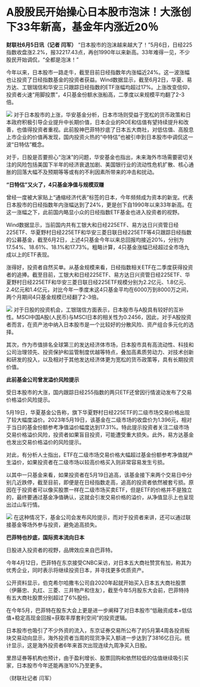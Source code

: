 

# A股股民开始操心日本股市泡沫！大涨创下33年新高，基金年内涨近20％

**财联社6月5日讯（记者 闫军）**
“日本股市的泡沫越来越大了！”5月6日，日经225指数收盘涨2.2%，报32217.43点，再创1990年以来新高。33年难得一见，不少股民开始调侃，“全都是泡沫！”

今年以来，日本股市一路走牛，截至目前日经指数年内涨幅近24%。这一波涨幅也让投资了日经指数基金的投资者获益。Wind数据显示，截至6月2日，华夏、易方达、工银瑞信和华安三只跟踪日经指数的ETF涨幅均超过17%。上涨改变信仰，投资者火速“用脚投票”，4只基金份额水涨船高，二季度以来规模平均翻了2-3倍。

![](https://inews.gtimg.com/om_bt/OyIlXwTu41UFQsSzoQ5C1lv5k_NTVnKak5gmTKMheOKj0AA/1000)
对于日本股市的上涨，华安基金分析，日本市场则受益于宽松的货币政策和日本政府积极引导企业提升中长期价值，日本企业的ROE和估值有望持续提升和改善，也值得投资者重视。此前股神巴菲特抄底了日本五大商社，对低估值、高股息上市企业的价值再发现，国内投资火热的“中特估”也被引申到日本股市中调侃这一波“日特估”概念。

对于，日股是否要担心“泡沫”的问题，华安基金也指出，未来海外市场需要密切关注的风险包括美国下半年的经济衰退加剧、美国银行业的流动性危机扩散、核心通胀的回落大幅不及预期等等或有的不利因素所带来的冲击和扰动。

**“日特估”又火了，4只基金净值与规模双赚**

曾经一度被大家贴上“通缩经济代表”标签的日本，今年频频成为资本的新宠。代表日本股市的日经指数年内涨幅达到了24%，更是创下自1990年以来33年新高。在这一涨幅之下，此前国内略显小众的日经指数ETF基金也进入投资者的视野。

Wind数据显示，当前国内共有工银大和日经225ETF、易方达日兴资管日经225ETF、华夏野村日经225ETF和华安三菱日联日经225ETF等4只跟踪日经指数的公募基金，截至6月2日，上述4只基金今年以来总回报均接近20%，分别为17.54%、18.61%、18.1%和17.73%。粗略计算，4只基金涨幅已经超过全市场九成以上的ETF表现。

涨得好，投资者自然买单。从基金规模来看，日经指数相关ETF在二季度获得投资者的追捧。截至目前，工银大和日经225ETF、易方达日兴资管日经225ETF、华夏野村日经225ETF和华安三菱日联日经225ETF规模分别为2.2亿元、1.8亿元、2.4亿元和1.4亿元，对比今年一季度末这4只基金平均在6000万到8000万之间，两个月期间4只基金规模已经翻了2-3倍。

![](https://inews.gtimg.com/om_bt/OUAtlQdLHguLkGRnNN82nBqr9kzOn5sV4GtO1UwbdUCioAA/1000)
对于日股的投资机会，工银瑞信方面表示，日本股市与A股具有较好的互补性。MSCI中国A股(人民币)与MSCI日本的相关性为0.2456，因此，对于A股投资者而言，在资产池中纳入日本股市是一个比较好的分散风险、资产组合多元化的选择。

其次，作为市值排名全球第三的发达经济体市场，日本股市具有高流动性、科技和公司治理领先、投资保护和监管制度优越等特点，叠加高素质劳动力、对技术创新和研发的投入，以及相对于其他发达经济体更为宽松的货币政策等，具有长期投资价值。

**此前基金公司曾发溢价风险提示**

受日本股市的大涨，国内跟踪日经255指数的两只ETF还曾因行情波动发布了交易价格溢价风险提示。

5月19日，华夏基金公告称，旗下华夏野村日经225ETF的二级市场交易价格出现了较大幅度溢价。2023年5月19日，该基金在二级市场的收盘价为1.396元，相对于当日的基金份额参考净值溢价幅度达到17.31%。特此提示投资者关注二级市场交易价格溢价风险，投资者如果盲目投资，可能遭受重大损失。此外，易方达基金也发出交易价格溢价的风险提示。

对此，有分析人士指出，ETF在二级市场交易价格大幅超过基金份额参考净值就产生溢价，如果投资者在二级市场以较高价格买入则非常容易发生亏损。

以其中一只基金来看，如果投资者在5月19日追高，该基金接下来两个交易日中分别几近跌停，截至目前，即便是在日经指数走高，追高的投资者依然被套亏损。原因在于投资者可以像买股票一样在二级市场买卖ETF，但是ETF的价格并不是独立的，最终要通过基金净值确认，这就会引发交易价格的溢价，从净值显示上也呈现出过山车行情。

![](https://inews.gtimg.com/om_bt/OKfIp2NXzFiiX3rhsVEJX2hYPSzH3UguUd9gTfVNHhY0EAA/1000)
在这种情况下，基金公司会发布风险提示，而对于投资者来讲，还可以通过联接基金等场外参与投资，避免追高损失。

**巴菲特也抄底，国际资本流向日本**

日股进入投资者的视野，品牌效应来自巴菲特。

今年4月12日，巴菲特在东京接受CNBC采访，对日本五大商社赞赏有加，称其为优秀企业，同时表示将继续投资日本，并寻找更多优质资产。

公开资料显示，伯克希尔哈撒韦公司自2020年起就开始买入日本五大商社股票（伊藤忠、丸红、三菱、三井物产和住友），截至今年5月股东大会前，巴菲特持有五大商社股票分别超过了6%股份。

在今年5月，巴菲特在股东大会上更是进一步阐释了对日本股市“低融资成本+低估值+稳定高现金回报=获取丰厚套利空间”的投资逻辑。

日本股市也吸引了不少外资的流入，东京证券交易所公布了的5月第4周各投资板块交易动向显示，海外投资者当周的现货净买入额进一步达到了3816亿日元。统计显示，这是海外投资者6年来首次出现连续九周净买入日股。

里昂证券等机构也预计，由于盈利增长、股票回购和依然较低的估值继续吸引买家，日本股市今年还能再涨10%乃至更多。

（财联社记者 闫军）

